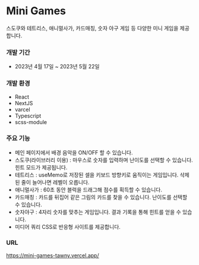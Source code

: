 # Mini Games 

스도쿠와 테트리스, 애니멀사가, 카드매칭, 숫자 야구 게임 등 다양한 미니 게임을 제공합니다. 

### 개발 기간

- 2023년 4월 17일 ~ 2023년 5월 22일

### 개발 환경

- React
- NextJS
- varcel
- Typescript
- scss-module

### 주요 기능

- 메인 페이지에서 배경 음악을 ON/OFF 할 수 있습니다. 
- 스도쿠(라이브러리 이용) : 마우스로 숫자를 입력하며 난이도를 선택할 수 있습니다. 힌트 모드가 제공됩니다. 
- 테트리스 : useMemo로 저장된 셀을 키보드 방향키로 움직이는 게임입니다. 삭제된 줄이 늘어나면 레벨이 오릅니다.
- 애니멀사가 : 60초 동안 블럭을 드래그해 점수를 획득할 수 있습니다. 
- 카드매칭 : 카드를 뒤집어 같은 그림의 카드를 찾을 수 있습니다. 난이도를 선택할 수 있습니다.
- 숫자야구 : 4자리 숫자를 맞추는 게임입니다. 결과 기록을 통해 힌트를 얻을 수 있습니다. 
- 미디어 쿼리 CSS로 반응형 사이트를 제공합니다.

### URL
https://mini-games-tawny.vercel.app/
